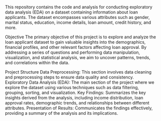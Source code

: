 This repository contains the code and analysis for conducting exploratory data analysis (EDA) on a dataset containing information about loan applicants. The dataset encompasses various attributes such as gender, marital status, education, income details, loan amount, credit history, and more.

Objective
The primary objective of this project is to explore and analyze the loan applicant dataset to gain valuable insights into the demographics, financial profiles, and other relevant factors affecting loan approval. By addressing a series of questions and performing data manipulation, visualization, and statistical analysis, we aim to uncover patterns, trends, and correlations within the data.

Project Structure
Data Preprocessing: This section involves data cleaning and preprocessing steps to ensure data quality and consistency.
Exploratory Data Analysis (EDA): The main section of the project where we explore the dataset using various techniques such as data filtering, grouping, sorting, and visualization.
Key Findings: Summarizes the key insights derived from the analysis, including income distribution, loan approval rates, demographic trends, and relationships between different attributes.
Presentation of Results: Communicates the findings effectively, providing a summary of the analysis and its implications.
